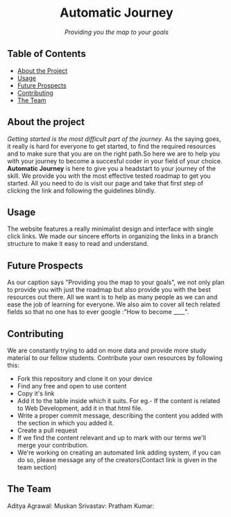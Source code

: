 <h1 align="center">Automatic Journey</h1>
<p align="center"><em>Providing you the map to your goals</em></p>

## Table of Contents
* [About the Project](#about-the-project)
* [Usage](#Usage)
* [Future Prospects](#Future-Prospects)
* [Contributing](#Contributing)
* [The Team](#The-Team)
## About the project
<em>Getting started is the most difficult part of the journey.</em> As the saying goes, it really is hard for everyone to get started, to find the required resources and to make 
sure that you are on the right path.So here we are to help you with your journey to become a succesful coder in your field of your choice. **Automatic Journey** is here to give 
you a headstart to your journey of the skill. We provide you with the most effective tested roadmap to get you started. All you need to do is visit our page and take that first 
step of clicking the link and following the guidelines blindly.

## Usage

The website features a really minimalist design and interface with single click links. We made our sincere efforts in organizing the links in a branch structure to make it easy to 
read and understand.
## Future Prospects
As our caption says "Providing you the map to your goals", we not only plan to provide you with just the roadmap but also provide you with the best resources out there. All we want
is to help as many people as we can and ease the job of learning for everyone. We also aim to cover all tech related fields so that no one has to ever google :"How to become ____".
## Contributing
We are constantly trying to add on more data and provide more study material to our fellow students. Contribute your own resources by following this:
* Fork this repository and clone it on your device
* Find any free and open to use content
* Copy it's link
* Add it to the table inside which it suits. For eg.- If the content is related to Web Development, add it in that html file.
* Write a proper commit message, describing the content you added with the section in which you added it.
* Create a pull request
* If we find the content relevant and up to mark with our terms we'll merge your contribution.
* We're working on creating an automated link adding system, if you can do so, please message any of the creators(Contact link is given in the team section)
## The Team
Aditya Agrawal:
Muskan Srivastav:
Pratham Kumar:
